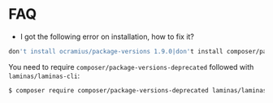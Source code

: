 # FAQ

- I got the following error on installation, how to fix it?

```bash
don't install ocramius/package-versions 1.9.0|don't install composer/package-versions-deprecated 1.10.99
```

You need to require `composer/package-versions-deprecated` followed with `laminas/laminas-cli`:

```bash
$ composer require composer/package-versions-deprecated laminas/laminas-cli
```